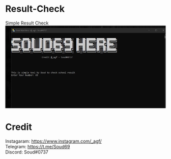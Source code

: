 # Result-Check
Simple Result Check
![alt text](https://github.com/Soud69/Result-Check/blob/main/Image.png?raw=true)

# Credit

Instagaram: https://www.instagram.com/_agf/ <br />
Telegram: https://t.me/Soud69 <br />
Discord: Soud#0737
